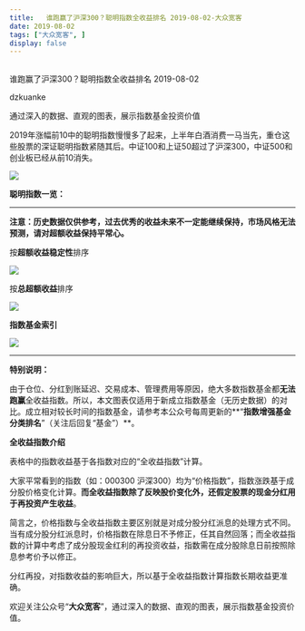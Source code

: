 ```yaml
---
title:   谁跑赢了沪深300？聪明指数全收益排名 2019-08-02-大众宽客
date: 2019-08-02
tags: ["大众宽客", ]
display: false
---
```



## 



谁跑赢了沪深300？聪明指数全收益排名 2019-08-02




dzkuanke




通过深入的数据、直观的图表，展示指数基金投资价值




2019年涨幅前10中的聪明指数慢慢多了起来，上半年白酒消费一马当先，重仓这些股票的深证聪明指数紧随其后。中证100和上证50超过了沪深300，中证500和创业板已经从前10消失。



<img class="rich_pages" data-ratio="0.5739910313901345" data-s="300,640" src="https://mmbiz.qpic.cn/mmbiz_png/PKw3FQPmhIiaV0MBD3KrSJ5wbBPgtYjucl8uibibiaTEZiaAewHvohUHLXicVvwIfovmdm5T9eV7XV2ib4XPFtj1dSQJg/640?wx_fmt=png" data-type="png" data-w="892" style=""/>



**聪明指数一览：**

****

**注意：历史数据仅供参考，过去优秀的收益未来不一定能继续保持，市场风格无法预测，请对超额收益保持平常心。**



按**超额收益稳定性**排序

<img class="rich_pages" data-ratio="1.6673960612691465" data-s="300,640" src="https://mmbiz.qpic.cn/mmbiz_png/PKw3FQPmhIiaV0MBD3KrSJ5wbBPgtYjucPpmUYp9vibf95sOW6YY8xajtvA5WJyiah1RSyz1sMOpnIlGt4C37tnicw/640?wx_fmt=png" data-type="png" data-w="914" style=""/>



按**总超额收益**排序

<img class="rich_pages" data-ratio="1.6695842450765865" data-s="300,640" src="https://mmbiz.qpic.cn/mmbiz_png/PKw3FQPmhIiaV0MBD3KrSJ5wbBPgtYjucAP53ic1wFic1ECJT9vNibicd4iaZiaSUGxkP5I0icZvRsy1ftygq7eUhFIP2A/640?wx_fmt=png" data-type="png" data-w="914" style=""/>



**指数基金索引**

<img class="rich_pages" data-ratio="1.505800464037123" data-s="300,640" src="https://mmbiz.qpic.cn/mmbiz_png/PKw3FQPmhIiaV0MBD3KrSJ5wbBPgtYjucnacEZxrTak1XahEE7748GXwo12rbUdIkdxsoyludy3kXrXA3Fk4Sng/640?wx_fmt=png" data-type="png" data-w="862" style=""/>

****

**特别说明：**



由于仓位、分红到账延迟、交易成本、管理费用等原因，绝大多数指数基金都**无法跑赢**全收益指数。所以，本文图表仅适用于新成立指数基金（无历史数据）的对比。成立相对较长时间的指数基金，请参考本公众号每周更新的**“****指数增强基金分类排名****”（关注后回复“基金”）**。



**全收益指数介绍**



表格中的指数收益基于各指数对应的“全收益指数”计算。



大家平常看到的指数（如：000300 沪深300）均为“价格指数”，指数涨跌基于成分股价格变化计算。**而全收益指数除了反映股价变化外，还假定股票的现金分红用于再投资产生收益**。



简言之，价格指数与全收益指数主要区别就是对成分股分红派息的处理方式不同。当有成分股分红派息时，价格指数在除息日不予修正，任其自然回落；而全收益指数的计算中考虑了成分股现金红利的再投资收益，指数需在成分股除息日前按照除息参考价予以修正。



分红再投，对指数收益的影响巨大，所以基于全收益指数计算指数长期收益更准确。





欢迎关注公众号“**大众宽客**”，通过深入的数据、直观的图表，展示指数基金投资价值。